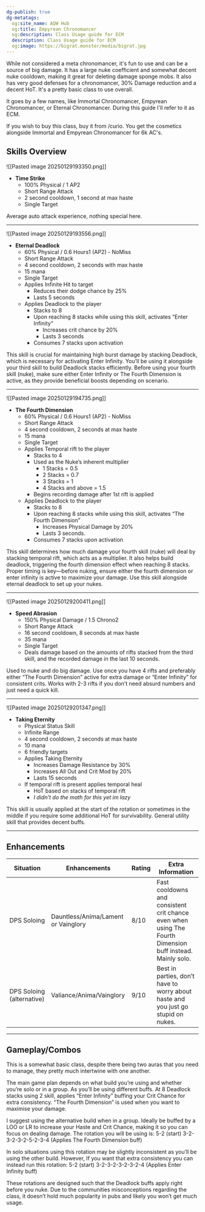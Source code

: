 ```yaml
---
dg-publish: true
dg-metatags:
  og:site_name: AQW Hub
  og:title: Empyrean Chronomancer
  og:description: Class Usage guide for ECM
  description: Class Usage guide for ECM
  og:image: https://bigrat.monster/media/bigrat.jpg
---
```


While not considered a meta chronomancer, it's fun to use and can be a source of big damage. It has a large nuke coefficient and somewhat decent nuke cooldown, making it great for deleting damage sponge mobs. It also has very good defenses for a chronomancer, 30% Damage reduction and a decent HoT. It's a pretty basic class to use overall.

It goes by a few names, like Immortal Chronomancer, Empyrean Chronomancer, or Eternal Chronomancer. During this guide I'll refer to it as ECM. 

If you wish to buy this class, buy it from /curio. You get the cosmetics alongside Immortal and Empyrean Chronomancer for 6k AC's.

## Skills Overview

![[Pasted image 20250129193350.png]]

- **Time Strike**
  - 100% Physical / 1 AP2
  - Short Range Attack
  - 2 second cooldown, 1 second at max haste
  - Single Target

Average auto attack experience, nothing special here.

---

![[Pasted image 20250129193556.png]]

- **Eternal Deadlock**
  - 60% Physical / 0.6 Hours1 (AP2) - NoMiss
  - Short Range Attack
  - 4 second cooldown, 2 seconds with max haste
  - 15 mana
  - Single Target
  - Applies Infinite Hit to target
    - Reduces their dodge chance by 25%
    - Lasts 5 seconds
  - Applies Deadlock to the player
    - Stacks to 8
    - Upon reaching 8 stacks while using this skill, activates “Enter Infinity”
      - Increases crit chance by 20%
      - Lasts 3 seconds
    - Consumes 7 stacks upon activation

This skill is crucial for maintaining high burst damage by stacking Deadlock, which is necessary for activating Enter Infinity. You’ll be using it alongside your third skill to build Deadlock stacks efficiently. Before using your fourth skill (nuke), make sure either Enter Infinity or The Fourth Dimension is active, as they provide beneficial boosts depending on scenario.

---

![[Pasted image 20250129194735.png]]

- **The Fourth Dimension**
  - 60% Physical / 0.6 Hours1 (AP2) - NoMiss
  - Short Range Attack
  - 4 second cooldown, 2 seconds at max haste
  - 15 mana
  - Single Target
  - Applies Temporal rift to the player
    - Stacks to 4
    - Used as the Nuke’s inherent multiplier
      - 1 Stacks = 0.5
      - 2 Stacks = 0.7
      - 3 Stacks = 1
      - 4 Stacks and above = 1.5
    - Begins recording damage after 1st rift is applied
  - Applies Deadlock to the player
    - Stacks to 8
    - Upon reaching 8 stacks while using this skill, activates “The Fourth Dimension”
      - Increases Physical Damage by 20%
      - Lasts 3 seconds.
    - Consumes 7 stacks upon activation

This skill determines how much damage your fourth skill (nuke) will deal by stacking temporal rift, which acts as a multiplier. It also helps build deadlock, triggering the fourth dimension effect when reaching 8 stacks. Proper timing is key—before nuking, ensure either the fourth dimension or enter infinity is active to maximize your damage. Use this skill alongside eternal deadlock to set up your nukes.

---

![[Pasted image 20250129200411.png]]

- **Speed Abrasion**
  - 150% Physical Damage / 1.5 Chrono2
  - Short Range Attack
  - 16 second cooldown, 8 seconds at max haste
  - 35 mana
  - Single Target
  - Deals damage based on the amounts of rifts stacked from the third skill, and the recorded damage in the last 10 seconds.

Used to nuke and do big damage. Use once you have 4 rifts and preferably either “The Fourth Dimension” active for extra damage or “Enter Infinity” for consistent crits. Works with 2-3 rifts if you don’t need absurd numbers and just need a quick kill.

---

![[Pasted image 20250129201347.png]]

- **Taking Eternity**
  - Physical Status Skill
  - Infinite Range
  - 4 second cooldown, 2 seconds at max haste
  - 10 mana
  - 6 friendly targets
  - Applies Taking Eternity
    - Increases Damage Resistance by 30%
    - Increases All Out and Crit Mod by 20%
    - Lasts 15 seconds
  - If temporal rift is present applies temporal heal
    - HoT based on stacks of temporal rift
    - _I didn’t do the math for this yet im lazy_

This skill is usually applied at the start of the rotation or sometimes in the middle if you require some additional HoT for survivability. General utility skill that provides decent buffs.

---

## Enhancements

| Situation                 | Enhancements                        | Rating | Extra Information                                                                                         |
| ------------------------- | ----------------------------------- | ------ | --------------------------------------------------------------------------------------------------------- |
| DPS Soloing               | Dauntless/Anima/Lament or Vainglory | 8/10   | Fast cooldowns and consistent crit chance even when using The Fourth Dimension buff instead. Mainly solo. |
| DPS Soloing (alternative) | Valiance/Anima/Vainglory            | 9/10   | Best in parties, don’t have to worry about haste and you just go stupid on nukes.                         |

---

## Gameplay/Combos

This is a somewhat basic class, despite there being two auras that you need to manage, they pretty much intertwine with one another.

The main game plan depends on what build you’re using and whether you’re solo or in a group. As you’ll be using different buffs. At 8 Deadlock stacks using 2 skill, applies “Enter Infinity” buffing your Crit Chance for extra consistency. “The Fourth Dimension” is used when you want to maximise your damage.

I suggest using the alternative build when in a group. Ideally be buffed by a LOO or LR to increase your Haste and Crit Chance, making it so you can focus on dealing damage. The rotation you will be using is:
5-2 (start)
3-2-3-2-3-2-5-2-3-4 (Applies The Fourth Dimension buff)

In solo situations using this rotation may be slightly inconsistent as you’ll be using the other build. However, If you want that extra consistency you can instead run this rotation:
5-2 (start)
3-2-3-2-3-2-3-2-4 (Applies Enter Infinity buff)

These rotations are designed such that the Deadlock buffs apply right before you nuke. Due to the communities misconceptions regarding the class, it doesn’t hold much popularity in pubs and likely you won’t get much usage.
